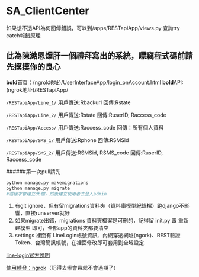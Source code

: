 # SA_ClientCenter

如果想不透API為何回傳錯誤，可以到/apps/RESTapiApp/views.py 查詢try catch報錯原理

## 此為陳澔恩爆肝一個禮拜寫出的系統，瞟竊程式碼前請先摸摸你的良心

**bold**首頁：(ngrok地址)/UserInterfaceApp/login_onAccount.html
**bold**API:(ngrok地址)/RESTapiApp/

`/RESTapiApp/Line_1/`
用戶傳送:Rbackurl
回傳:Rstate

`/RESTapiApp/Line_2/`
用戶傳送:Rstate
回傳:RuserID, Raccess_code

`/RESTapiApp/Access/`
用戶傳送:Raccess_code
回傳：所有個人資料

`/RESTapiApp/SMS_1/`
用戶傳送:Rphone
回傳:RSMSid

`/RESTapiApp/SMS_2/`
用戶傳送:RSMSid, RSMS_code
回傳:RuserID, Raccess_code

######第一次pull請先
```sh
python manage.py makemigrations
python manage.py migrate
#這樣才會建立db檔，然後建立使用者去登入admin
```

1. 有git ignore，但有留migrations資料夾（資料庫模型紀錄檔）跑django不影響，直接runserver就好
2. 如果migrate出錯，migrations 資料夾檔案是可刪的，記得留 init.py 跟 重新建模型 即可，全部app的資料夾都要清空
3. settings 裡面有 LineLogin帳號資訊、內網穿透網址(ngork)、REST驗證Token、台灣簡訊帳號，在裡面修改即可套用到全域設定.

[line-login官方說明](https://developers.line.biz/en/reference/line-login/#response-headers)

[使用轉發：ngrok](https://ngrok.com/)（記得去辦會員就不會過期了）